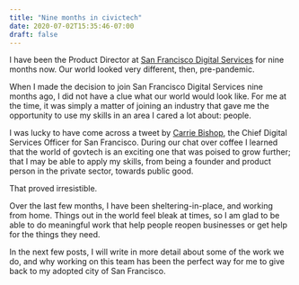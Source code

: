 ```yaml
---
title: "Nine months in civictech"
date: 2020-07-02T15:35:46-07:00
draft: false
---
```

I have been the Product Director at [San Francisco Digital Services](https://digitalservices.sfgov.org) for nine months now. Our world looked very different, then, pre-pandemic.

When I made the decision to join San Francisco Digital Services nine months ago, I did not have a clue what our world would look like. For me at the time, it was simply a matter of joining an industry that gave me the opportunity to use my skills in an area I cared a lot about: people.

I was lucky to have come across a tweet by [Carrie Bishop](https://twitter.com/carriebish), the Chief Digital Services Officer for San Francisco. During our chat over coffee I learned that the world of govtech is an exciting one that was poised to grow further; that I may be able to apply my skills, from being a founder and product person in the private sector, towards public good.

That proved irresistible. 

Over the last few months, I have been sheltering-in-place, and working from home. Things out in the world feel bleak at times, so I am glad to be able to do meaningful work that help people reopen businesses or get help for the things they need.

In the next few posts, I will write in more detail about some of the work we do, and why working on this team has been the perfect way for me to give back to my adopted city of San Francisco.


